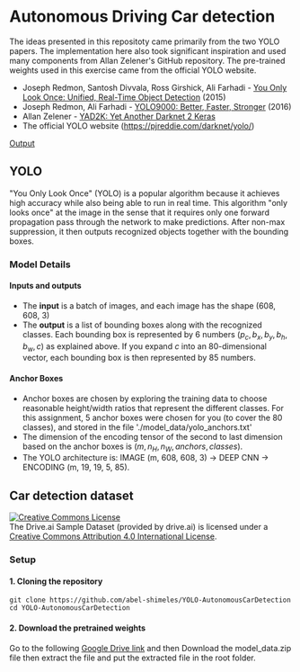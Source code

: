# Autonomous Driving Car detection

The ideas presented in this repositoty came primarily from the two YOLO papers. The implementation here also took significant inspiration and used many components from Allan Zelener's GitHub repository. The pre-trained weights used in this exercise came from the official YOLO website. 
* Joseph Redmon, Santosh Divvala, Ross Girshick, Ali Farhadi - [You Only Look Once: Unified, Real-Time Object Detection](https://arxiv.org/abs/1506.02640) (2015)
* Joseph Redmon, Ali Farhadi - [YOLO9000: Better, Faster, Stronger](https://arxiv.org/abs/1612.08242) (2016)
* Allan Zelener - [YAD2K: Yet Another Darknet 2 Keras](https://github.com/allanzelener/YAD2K)
* The official YOLO website (https://pjreddie.com/darknet/yolo/)


[Output](nb_images/pred_video_compressed2.mp4)


## YOLO

"You Only Look Once" (YOLO) is a popular algorithm because it achieves high accuracy while also being able to run in real time. This algorithm "only looks once" at the image in the sense that it requires only one forward propagation pass through the network to make predictions. After non-max suppression, it then outputs recognized objects together with the bounding boxes.

### Model Details

#### Inputs and outputs
* The **input** is a batch of images, and each image has the shape (608, 608, 3)
* The **output** is a list of bounding boxes along with the recognized classes. Each bounding box is represented by 6 numbers $(p_c, b_x, b_y, b_h, b_w, c)$ as explained above. If you expand $c$ into an 80-dimensional vector, each bounding box is then represented by 85 numbers. 

#### Anchor Boxes
* Anchor boxes are chosen by exploring the training data to choose reasonable height/width ratios that represent the different classes.  For this assignment, 5 anchor boxes were chosen for you (to cover the 80 classes), and stored in the file './model_data/yolo_anchors.txt'
* The dimension of the encoding tensor of the second to last dimension based on the anchor boxes is $(m, n_H,n_W,anchors,classes)$.
* The YOLO architecture is: IMAGE (m, 608, 608, 3) -> DEEP CNN -> ENCODING (m, 19, 19, 5, 85).

## Car detection dataset

<a rel="license" href="http://creativecommons.org/licenses/by/4.0/"><img alt="Creative Commons License" style="border-width:0" src="https://i.creativecommons.org/l/by/4.0/88x31.png" /></a><br /><span xmlns:dct="http://purl.org/dc/terms/" property="dct:title">The Drive.ai Sample Dataset</span> (provided by drive.ai) is licensed under a <a rel="license" href="http://creativecommons.org/licenses/by/4.0/">Creative Commons Attribution 4.0 International License</a>.

### Setup

#### 1. Cloning the repository
```shell
git clone https://github.com/abel-shimeles/YOLO-AutonomousCarDetection
cd YOLO-AutonomousCarDetection
```
#### 2. Download the pretrained weights
Go to the following <a href="https://drive.google.com/file/d/1WuS8bluFTpDduKSUFTHKHFb7mAXmK53b/view">Google Drive link</a> and then Download the model_data.zip file then extract the file and put the extracted file in the root folder.

